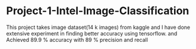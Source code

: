 # Project-1-Intel-Image-Classification
This project takes image dataset(14 k images) from kaggle and I have done extensive experiment in finding better accuracy using tensorflow. 
and Achieved 89.9 % accuracy with 89 % precision and recall

